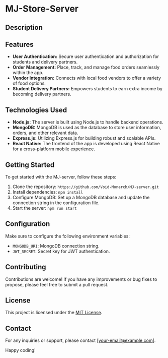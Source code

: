 # MJ-Store-Server

## Description 



## Features

- **User Authentication:** Secure user authentication and authorization for students and delivery partners.
- **Order Management:** Place, track, and manage food orders seamlessly within the app.
- **Vendor Integration:** Connects with local food vendors to offer a variety of food options.
- **Student Delivery Partners:** Empowers students to earn extra income by becoming delivery partners.

## Technologies Used

- **Node.js:** The server is built using Node.js to handle backend operations.
- **MongoDB:** MongoDB is used as the database to store user information, orders, and other relevant data.
- **Express.js:** Utilizing Express.js for building robust and scalable APIs.
- **React Native:** The frontend of the app is developed using React Native for a cross-platform mobile experience.

## Getting Started

To get started with the MJ-server, follow these steps:

1. Clone the repository: `https://github.com/Void-Monarch/MJ-server.git`
2. Install dependencies: `npm install`
3. Configure MongoDB: Set up a MongoDB database and update the connection string in the configuration file.
4. Start the server: `npm run start`

## Configuration

Make sure to configure the following environment variables:

- `MONGODB_URI`: MongoDB connection string.
- `JWT_SECRET`: Secret key for JWT authentication.

## Contributing

Contributions are welcome! If you have any improvements or bug fixes to propose, please feel free to submit a pull request.

## License

This project is licensed under the [MIT License](LICENSE).

## Contact

For any inquiries or support, please contact [your-email@example.com].

Happy coding!
